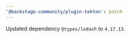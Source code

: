 ```yaml
---
'@backstage-community/plugin-tekton': patch
---
```


Updated dependency `@types/lodash` to `4.17.13`.
